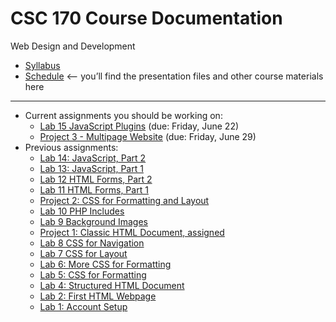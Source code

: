 # CSC 170 Course Documentation
Web Design and Development

- [Syllabus](syllabus.md)
- [Schedule](schedule.md) <– you’ll find the presentation files and other course materials here

<hr>

- Current assignments you should be working on:
  - [Lab 15 JavaScript Plugins](lab15-javascript-plugins/instructions.md) (due: Friday, June 22)
  - [Project 3 - Multipage Website](project03-multipage-website/instructions.md) (due: Friday, June 29)
- Previous assignments:  
  - [Lab 14: JavaScript, Part 2](lab14-javascript-2/instructions.md) 
  - [Lab 13: JavaScript, Part 1](lab13-javascript-1/instructions.md)
  - [Lab 12 HTML Forms, Part 2](lab12-html-forms-2/instructions.md)
  - [Lab 11 HTML Forms, Part 1](lab11-html-forms-1/instructions.md)
  - [Project 2: CSS for Formatting and Layout](project02-css-for-formatting-and-layout/instructions.md)
  - [Lab 10 PHP Includes](lab10-php-includes/instructions.md)
  - [Lab 9 Background Images](lab09-background-images/instructions.md)
  - [Project 1: Classic HTML Document, assigned](project01-classic-html-document/instructions.md) 
  - [Lab 8 CSS for Navigation](lab08-css-for-navigation/instructions.md)
  - [Lab 7 CSS for Layout](lab07-css-for-layout/instructions.md)
  - [Lab 6: More CSS for Formatting](lab06-css-for-formatting-2/instructions.md)
  - [Lab 5: CSS for Formatting](lab05-css-for-formatting-1/instructions.md)
  - [Lab 4: Structured HTML Document](lab04-structured-html-document/instructions.md) 
  - [Lab 2: First HTML Webpage](lab02-first-html-webpage/instructions.md) 
  - [Lab 1: Account Setup](lab01-account-setup/instructions.md)

